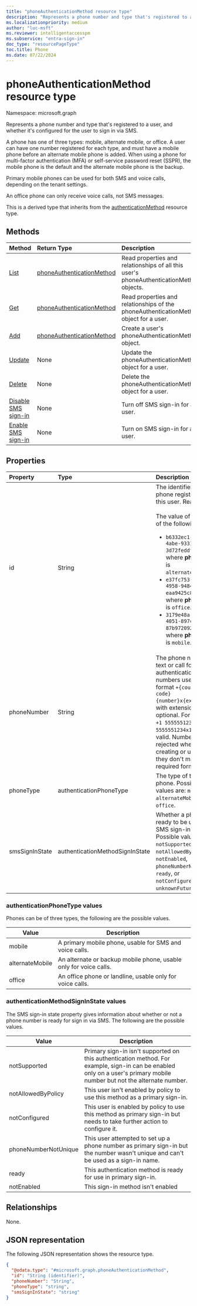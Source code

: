 ```yaml
---
title: "phoneAuthenticationMethod resource type"
description: "Represents a phone number and type that's registered to a user."
ms.localizationpriority: medium
author: "luc-msft"
ms.reviewer: intelligentaccesspm
ms.subservice: "entra-sign-in"
doc_type: "resourcePageType"
toc.title: Phone
ms.date: 07/22/2024
---
```


# phoneAuthenticationMethod resource type

Namespace: microsoft.graph

Represents a phone number and type that's registered to a user, and whether it's configured for the user to sign in via SMS.

A phone has one of three types: mobile, alternate mobile, or office. A user can have one number registered for each type, and must have a mobile phone before an alternate mobile phone is added. When using a phone for multi-factor authentication (MFA) or self-service password reset (SSPR), the mobile phone is the default and the alternate mobile phone is the backup. 

Primary mobile phones can be used for both SMS and voice calls, depending on the tenant settings.

An office phone can only receive voice calls, not SMS messages.

This is a derived type that inherits from the [authenticationMethod](authenticationmethod.md) resource type.

## Methods

| Method       | Return Type | Description |
|:-------------|:------------|:------------|
| [List](../api/authentication-list-phonemethods.md) | [phoneAuthenticationMethod](phoneauthenticationmethod.md) | Read properties and relationships of all this user's phoneAuthenticationMethod objects. |
| [Get](../api/phoneauthenticationmethod-get.md) | [phoneAuthenticationMethod](phoneauthenticationmethod.md) | Read properties and relationships of the phoneAuthenticationMethod object for a user. |
|[Add](../api/authentication-post-phonemethods.md)|[phoneAuthenticationMethod](phoneauthenticationmethod.md)|Create a user's phoneAuthenticationMethod object.|
| [Update](../api/phoneauthenticationmethod-update.md) | None | Update the phoneAuthenticationMethod object for a user. |
| [Delete](../api/phoneauthenticationmethod-delete.md) | None | Delete the phoneAuthenticationMethod object for a user. |
|[Disable SMS sign-in](../api/phoneauthenticationmethod-disablesmssignin.md)|None|Turn off SMS sign-in for a user.|
|[Enable SMS sign-in](../api/phoneauthenticationmethod-enablesmssignin.md)|None|Turn on SMS sign-in for a user.|

## Properties

| Property     | Type        | Description |
|:-------------|:------------|:------------|
|id|String| The identifier of this phone registered to this user. Read-only. <br/><br/>The value of ID is one of the following:<ul><li>`b6332ec1-7057-4abe-9331-3d72feddfe41` - where **phoneType** is `alternateMobile`.</li><li>`e37fc753-ff3b-4958-9484-eaa9425c82bc` - where **phoneType** is `office`.</li><li>`3179e48a-750b-4051-897c-87b9720928f7` - where **phoneType** is `mobile`.</li>|
|phoneNumber|String|The phone number to text or call for authentication. Phone numbers use the format `+{country code} {number}x{extension}`, with extension optional. For example, `+1 5555551234` or `+1 5555551234x123` are valid. Numbers are rejected when creating or updating if they don't match the required format. |
|phoneType|authenticationPhoneType|The type of this phone. Possible values are: `mobile`, `alternateMobile`, or `office`.|
|smsSignInState|authenticationMethodSignInState|Whether a phone is ready to be used for SMS sign-in or not. Possible values are: `notSupported`, `notAllowedByPolicy`, `notEnabled`, `phoneNumberNotUnique`, `ready`, or `notConfigured`, `unknownFutureValue`.|

### authenticationPhoneType values

Phones can be of three types, the following are the possible values.

|Value|Description|
|--------|-----------|
|mobile|A primary mobile phone, usable for SMS and voice calls.|
|alternateMobile|An alternate or backup mobile phone, usable only for voice calls.|
|office|An office phone or landline, usable only for voice calls.|

### authenticationMethodSignInState values
The SMS sign-in state property gives information about whether or not a phone number is ready for sign in via SMS. The following are the possible values.

|Value|Description|
|--------|-----------|
|notSupported|Primary sign-in isn't supported on this authentication method. For example, sign-in can be enabled only on a user's primary mobile number but not the alternate number.|
|notAllowedByPolicy|This user isn't enabled by policy to use this method as a primary sign-in.|
|notConfigured|This user is enabled by policy to use this method as primary sign-in but needs to take further action to configure it.|
|phoneNumberNotUnique|This user attempted to set up a phone number as primary sign-in but the number wasn't unique and can't be used as a sign-in name.|
|ready|This authentication method is ready for use in primary sign-in.|
|notEnabled|This sign-in method isn't enabled|

## Relationships

None.

## JSON representation

The following JSON representation shows the resource type.

<!-- {
  "blockType": "resource",
  "optionalProperties": [

  ],
  "@odata.type": "microsoft.graph.phoneAuthenticationMethod",
  "keyProperty": "id"
}-->

```json
{
  "@odata.type": "#microsoft.graph.phoneAuthenticationMethod",
  "id": "String (identifier)",
  "phoneNumber": "String",
  "phoneType": "string",
  "smsSignInState": "string"
}
```

<!-- uuid: 16cd6b66-4b1a-43a1-adaf-3a886856ed98
2019-02-04 14:57:30 UTC -->
<!-- {
  "type": "#page.annotation",
  "description": "phoneAuthenticationMethod resource",
  "keywords": "",
  "section": "documentation",
  "tocPath": ""
}-->


